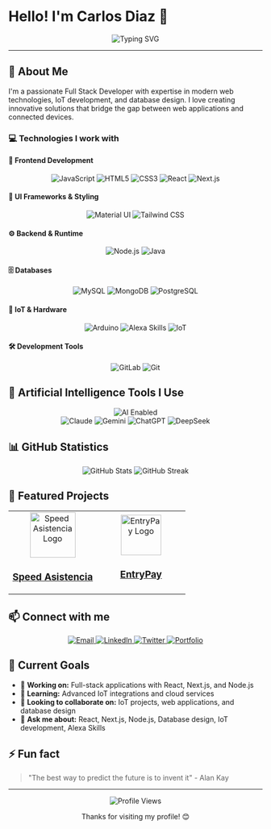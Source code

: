 # Hello! I'm Carlos Diaz 👋

<div align="center">
  <img src="https://readme-typing-svg.herokuapp.com?font=Fira+Code&weight=500&size=28&pause=1000&color=6366F1&center=true&vCenter=true&width=435&lines=Full+Stack+Developer;IoT+%26+Database+Expert;React+%26+Next.js+Specialist" alt="Typing SVG" />
</div>

---

## 🚀 About Me

I'm a passionate Full Stack Developer with expertise in modern web technologies, IoT development, and database design. I love creating innovative solutions that bridge the gap between web applications and connected devices.

### 💻 Technologies I work with

#### 🎯 **Frontend Development**

<div align="center">
  <img src="https://img.shields.io/badge/JavaScript-F7DF1E?style=for-the-badge&logo=javascript&logoColor=black" alt="JavaScript" />
  <img src="https://img.shields.io/badge/HTML5-E34F26?style=for-the-badge&logo=html5&logoColor=white" alt="HTML5" />
  <img src="https://img.shields.io/badge/CSS3-1572B6?style=for-the-badge&logo=css3&logoColor=white" alt="CSS3" />
  <img src="https://img.shields.io/badge/React-20232A?style=for-the-badge&logo=react&logoColor=61DAFB" alt="React" />
  <img src="https://img.shields.io/badge/Next.js-000000?style=for-the-badge&logo=next.js&logoColor=white" alt="Next.js" />
</div>

#### 🎨 **UI Frameworks & Styling**

<div align="center">
  <img src="https://img.shields.io/badge/Material_UI-0081CB?style=for-the-badge&logo=material-ui&logoColor=white" alt="Material UI" />
  <img src="https://img.shields.io/badge/Tailwind_CSS-38B2AC?style=for-the-badge&logo=tailwind-css&logoColor=white" alt="Tailwind CSS" />
</div>

#### ⚙️ **Backend & Runtime**

<div align="center">
  <img src="https://img.shields.io/badge/Node.js-43853D?style=for-the-badge&logo=node.js&logoColor=white" alt="Node.js" />
  <img src="https://img.shields.io/badge/Java-ED8B00?style=for-the-badge&logo=openjdk&logoColor=white" alt="Java" />
</div>

#### 🗄️ **Databases**

<div align="center">
  <img src="https://img.shields.io/badge/MySQL-4479A1?style=for-the-badge&logo=mysql&logoColor=white" alt="MySQL" />
  <img src="https://img.shields.io/badge/MongoDB-4EA94B?style=for-the-badge&logo=mongodb&logoColor=white" alt="MongoDB" />
  <img src="https://img.shields.io/badge/PostgreSQL-316192?style=for-the-badge&logo=postgresql&logoColor=white" alt="PostgreSQL" />
</div>

#### 🔧 **IoT & Hardware**

<div align="center">
  <img src="https://img.shields.io/badge/Arduino-00979D?style=for-the-badge&logo=arduino&logoColor=white" alt="Arduino" />
  <img src="https://img.shields.io/badge/Amazon_Alexa-00CAFF?style=for-the-badge&logo=amazon-alexa&logoColor=white" alt="Alexa Skills" />
  <img src="https://img.shields.io/badge/IoT-FF6F00?style=for-the-badge&logo=iot&logoColor=white" alt="IoT" />
</div>

#### 🛠️ **Development Tools**

<div align="center">
  <img src="https://img.shields.io/badge/GitLab-FC6D26?style=for-the-badge&logo=gitlab&logoColor=white" alt="GitLab" />
  <img src="https://img.shields.io/badge/Git-F05032?style=for-the-badge&logo=git&logoColor=white" alt="Git" />
</div>

## 🤖 Artificial Intelligence Tools I Use

<div align="center">
  <img src="https://img.shields.io/badge/AI-Enabled-6C63FF?style=for-the-badge&logo=ai&logoColor=white" alt="AI Enabled" />
</div>

<div align="center">
  <img src="https://img.shields.io/badge/Claude-FFD700?style=for-the-badge&logo=data:image/svg+xml;base64,PHN2ZyBmaWxsPSIjRkZGIiB2aWV3Qm94PSIwIDAgMjQgMjQiIHdpZHRoPSIxNiIgaGVpZ2h0PSIxNiI+PHBhdGggZD0iTTEyIDJDNi40OCAyIDIgNi40OCAyIDEyczQuNDggMTAgMTAgMTAgMTAtNC40OCAxMC0xMFMxNy41MiAyIDEyIDJ6bTAgMThjLTQuNDIgMC04LTMuNTgtOC04czMuNTgtOCA4LTggOCAzLjU4IDggOC0zLjU4IDgtOCA4eiIvPjwvc3ZnPg==&logoColor=black" alt="Claude" />
  <img src="https://img.shields.io/badge/Gemini-4285F4?style=for-the-badge&logo=google&logoColor=white" alt="Gemini" />
  <img src="https://img.shields.io/badge/ChatGPT-10A37F?style=for-the-badge&logo=openai&logoColor=white" alt="ChatGPT" />
  <img src="https://img.shields.io/badge/DeepSeek-8B5CF6?style=for-the-badge&logo=deepin&logoColor=white" alt="DeepSeek" />
</div>

## 📊 GitHub Statistics

<div align="center">
  <img src="https://github-readme-stats.vercel.app/api?username=Charles-Days&show_icons=true&theme=radical&hide_border=true" alt="GitHub Stats" />
  <img src="https://github-readme-streak-stats.herokuapp.com/?user=Charles-Days&theme=radical&hide_border=true" alt="GitHub Streak" />
</div>

## 🌟 Featured Projects

<div align="center">
  <table>
    <tr>
      <td width="50%" align="center">
        <img src="https://speedasistencia.com/logo.jpeg" alt="Speed Asistencia Logo" width="90" height="90"/>
        <br/>
        <h3>
          <a href="https://speedasistencia.com/" target="_blank">Speed Asistencia</a>
        </h3>
      </td>
      <td width="50%" align="center">
        <img src="https://entrypay.net/logo-inverse.svg" alt="EntryPay Logo" width="80" height="80"/>
        <br/>
        <h3>
          <a href="https://entrypay.net/en" target="_blank">EntryPay</a>
        </h3>
      </td>
    </tr>
  </table>
</div>

## 📫 Connect with me

<div align="center">
  <a href="mailto:your-email@example.com">
    <img src="https://img.shields.io/badge/Email-D14836?style=for-the-badge&logo=gmail&logoColor=white" alt="Email" />
  </a>
  <a href="https://linkedin.com/in/your-profile">
    <img src="https://img.shields.io/badge/LinkedIn-0077B5?style=for-the-badge&logo=linkedin&logoColor=white" alt="LinkedIn" />
  </a>
  <a href="https://twitter.com/your-username">
    <img src="https://img.shields.io/badge/Twitter-1DA1F2?style=for-the-badge&logo=twitter&logoColor=white" alt="Twitter" />
  </a>
  <a href="https://your-portfolio-site.com">
    <img src="https://img.shields.io/badge/Portfolio-FF5722?style=for-the-badge&logo=todoist&logoColor=white" alt="Portfolio" />
  </a>
</div>

## 🎯 Current Goals

- 🔭 **Working on:** Full-stack applications with React, Next.js, and Node.js
- 🌱 **Learning:** Advanced IoT integrations and cloud services
- 👯 **Looking to collaborate on:** IoT projects, web applications, and database design
- 💬 **Ask me about:** React, Next.js, Node.js, Database design, IoT development, Alexa Skills

## ⚡ Fun fact

> "The best way to predict the future is to invent it" - Alan Kay

---

<div align="center">
  <img src="https://komarev.com/ghpvc/?username=Charles-Days&style=flat-square&color=6366F1" alt="Profile Views" />
  
  <p>Thanks for visiting my profile! 😊</p>
</div>
